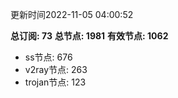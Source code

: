 更新时间2022-11-05 04:00:52

**总订阅: 73**
**总节点: 1981**
**有效节点: 1062**
- ss节点: 676
- v2ray节点: 263
- trojan节点: 123
